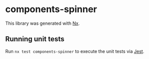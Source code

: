 # components-spinner

This library was generated with [Nx](https://nx.dev).

## Running unit tests

Run `nx test components-spinner` to execute the unit tests via [Jest](https://jestjs.io).
